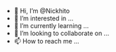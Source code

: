 - 👋 Hi, I’m @Nickhito
- 👀 I’m interested in ...
- 🌱 I’m currently learning ...
- 💞️ I’m looking to collaborate on ...
- 📫 How to reach me ...

<!---
Nickhito/Nickhito is a ✨ special ✨ repository because its `README.md` (this file) appears on your GitHub profile.
You can click the Preview link to take a look at your changes.
--->
